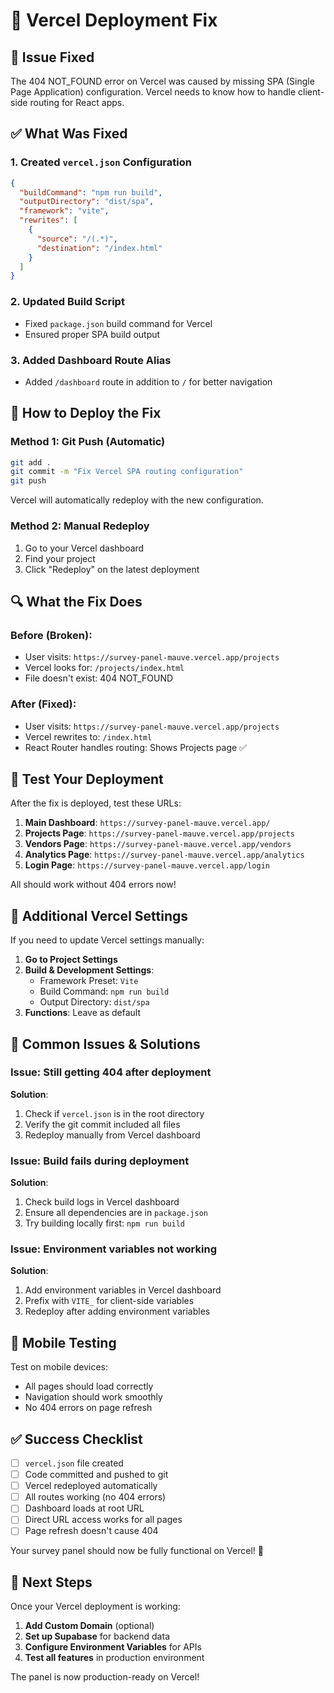 # 🚀 Vercel Deployment Fix

## 🔧 **Issue Fixed**

The 404 NOT_FOUND error on Vercel was caused by missing SPA (Single Page Application) configuration. Vercel needs to know how to handle client-side routing for React apps.

## ✅ **What Was Fixed**

### **1. Created `vercel.json` Configuration**
```json
{
  "buildCommand": "npm run build",
  "outputDirectory": "dist/spa",
  "framework": "vite",
  "rewrites": [
    {
      "source": "/(.*)",
      "destination": "/index.html"
    }
  ]
}
```

### **2. Updated Build Script**
- Fixed `package.json` build command for Vercel
- Ensured proper SPA build output

### **3. Added Dashboard Route Alias**
- Added `/dashboard` route in addition to `/` for better navigation

## 🚀 **How to Deploy the Fix**

### **Method 1: Git Push (Automatic)**
```bash
git add .
git commit -m "Fix Vercel SPA routing configuration"
git push
```
Vercel will automatically redeploy with the new configuration.

### **Method 2: Manual Redeploy**
1. Go to your Vercel dashboard
2. Find your project
3. Click "Redeploy" on the latest deployment

## 🔍 **What the Fix Does**

### **Before (Broken):**
- User visits: `https://survey-panel-mauve.vercel.app/projects`
- Vercel looks for: `/projects/index.html` 
- File doesn't exist: 404 NOT_FOUND

### **After (Fixed):**
- User visits: `https://survey-panel-mauve.vercel.app/projects`
- Vercel rewrites to: `/index.html`
- React Router handles routing: Shows Projects page ✅

## 🧪 **Test Your Deployment**

After the fix is deployed, test these URLs:

1. **Main Dashboard**: `https://survey-panel-mauve.vercel.app/`
2. **Projects Page**: `https://survey-panel-mauve.vercel.app/projects`
3. **Vendors Page**: `https://survey-panel-mauve.vercel.app/vendors`
4. **Analytics Page**: `https://survey-panel-mauve.vercel.app/analytics`
5. **Login Page**: `https://survey-panel-mauve.vercel.app/login`

All should work without 404 errors now!

## 🔧 **Additional Vercel Settings**

If you need to update Vercel settings manually:

1. **Go to Project Settings**
2. **Build & Development Settings**:
   - Framework Preset: `Vite`
   - Build Command: `npm run build`
   - Output Directory: `dist/spa`
3. **Functions**: Leave as default

## 🚨 **Common Issues & Solutions**

### **Issue**: Still getting 404 after deployment
**Solution**: 
1. Check if `vercel.json` is in the root directory
2. Verify the git commit included all files
3. Redeploy manually from Vercel dashboard

### **Issue**: Build fails during deployment
**Solution**:
1. Check build logs in Vercel dashboard
2. Ensure all dependencies are in `package.json`
3. Try building locally first: `npm run build`

### **Issue**: Environment variables not working
**Solution**:
1. Add environment variables in Vercel dashboard
2. Prefix with `VITE_` for client-side variables
3. Redeploy after adding environment variables

## 📱 **Mobile Testing**

Test on mobile devices:
- All pages should load correctly
- Navigation should work smoothly
- No 404 errors on page refresh

## ✅ **Success Checklist**

- [ ] `vercel.json` file created
- [ ] Code committed and pushed to git
- [ ] Vercel redeployed automatically
- [ ] All routes working (no 404 errors)
- [ ] Dashboard loads at root URL
- [ ] Direct URL access works for all pages
- [ ] Page refresh doesn't cause 404

Your survey panel should now be fully functional on Vercel! 🎉

## 🔗 **Next Steps**

Once your Vercel deployment is working:

1. **Add Custom Domain** (optional)
2. **Set up Supabase** for backend data
3. **Configure Environment Variables** for APIs
4. **Test all features** in production environment

The panel is now production-ready on Vercel!
